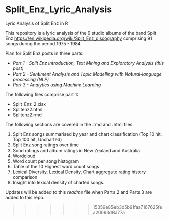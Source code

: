 ﻿
# Split_Enz_Lyric_Analysis
Lyric Analysis of Split Enz in R

This repository is a lyric analysis of the 9 studio albums of the band Split Enz 
https://en.wikipedia.org/wiki/Split_Enz_discography comprising 91 songs during the period 1975 - 1984.

Plan for Split Enz posts in three parts:
* _Part 1 - Split Enz Introduction, Text Mining and Exploratory Analysis (this post)_
* _Part 2 - Sentiment Analysis and Topic Modelling with Natural-language processing (NLP)_
* _Part 3 - Analytics using Machine Learning_

The following files comprise part 1:
  * Split_Enz_2.xlsx
  * Splitenz2.html
  * Splitenz2.rmd

The following sections are covered in the .rmd and .html files:
1. Split Enz songs summarised by year and chart classification (Top 10 hit, Top 100 hit, Uncharted)
2. Split Enz song ratings over time
3. Sond ratings and album ratings in New Zealand and Australia
4. Wordcloud
5. Word count per song histogram
6. Table of the 10 Highest word count songs
7. Lexical Diversity, Lexical Density, Chart aggregate rating history comparison
8. Insight into lexical density of charted songs.

Updates will be added to this *readme* file when Parts 2 and Parts 3 are added to this repo.
>>>>>>> 15359e85eb3d5b91faa7167625fea20093d8a77a
